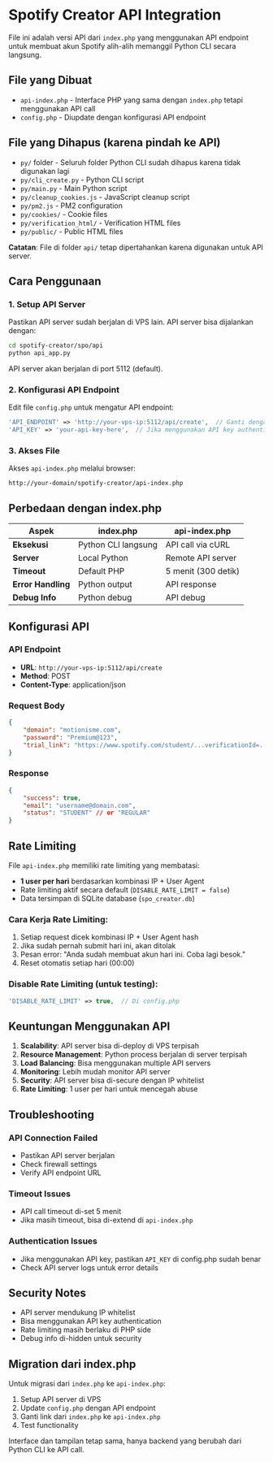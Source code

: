 # Spotify Creator API Integration

File ini adalah versi API dari `index.php` yang menggunakan API endpoint untuk membuat akun Spotify alih-alih memanggil Python CLI secara langsung.

## File yang Dibuat

- `api-index.php` - Interface PHP yang sama dengan `index.php` tetapi menggunakan API call
- `config.php` - Diupdate dengan konfigurasi API endpoint

## File yang Dihapus (karena pindah ke API)

- `py/` folder - Seluruh folder Python CLI sudah dihapus karena tidak digunakan lagi
- `py/cli_create.py` - Python CLI script
- `py/main.py` - Main Python script
- `py/cleanup_cookies.js` - JavaScript cleanup script
- `py/pm2.js` - PM2 configuration
- `py/cookies/` - Cookie files
- `py/verification_html/` - Verification HTML files
- `py/public/` - Public HTML files

**Catatan**: File di folder `api/` tetap dipertahankan karena digunakan untuk API server.

## Cara Penggunaan

### 1. Setup API Server

Pastikan API server sudah berjalan di VPS lain. API server bisa dijalankan dengan:

```bash
cd spotify-creator/spo/api
python api_app.py
```

API server akan berjalan di port 5112 (default).

### 2. Konfigurasi API Endpoint

Edit file `config.php` untuk mengatur API endpoint:

```php
'API_ENDPOINT' => 'http://your-vps-ip:5112/api/create',  // Ganti dengan IP VPS Anda
'API_KEY' => 'your-api-key-here',  // Jika menggunakan API key authentication
```

### 3. Akses File

Akses `api-index.php` melalui browser:

```
http://your-domain/spotify-creator/api-index.php
```

## Perbedaan dengan index.php

| Aspek | index.php | api-index.php |
|-------|-----------|---------------|
| **Eksekusi** | Python CLI langsung | API call via cURL |
| **Server** | Local Python | Remote API server |
| **Timeout** | Default PHP | 5 menit (300 detik) |
| **Error Handling** | Python output | API response |
| **Debug Info** | Python debug | API debug |

## Konfigurasi API

### API Endpoint
- **URL**: `http://your-vps-ip:5112/api/create`
- **Method**: POST
- **Content-Type**: application/json

### Request Body
```json
{
    "domain": "motionisme.com",
    "password": "Premium@123",
    "trial_link": "https://www.spotify.com/student/...verificationId=..." // optional
}
```

### Response
```json
{
    "success": true,
    "email": "username@domain.com",
    "status": "STUDENT" // or "REGULAR"
}
```

## Rate Limiting

File `api-index.php` memiliki rate limiting yang membatasi:
- **1 user per hari** berdasarkan kombinasi IP + User Agent
- Rate limiting aktif secara default (`DISABLE_RATE_LIMIT = false`)
- Data tersimpan di SQLite database (`spo_creator.db`)

### Cara Kerja Rate Limiting:
1. Setiap request dicek kombinasi IP + User Agent hash
2. Jika sudah pernah submit hari ini, akan ditolak
3. Pesan error: "Anda sudah membuat akun hari ini. Coba lagi besok."
4. Reset otomatis setiap hari (00:00)

### Disable Rate Limiting (untuk testing):
```php
'DISABLE_RATE_LIMIT' => true,  // Di config.php
```

## Keuntungan Menggunakan API

1. **Scalability**: API server bisa di-deploy di VPS terpisah
2. **Resource Management**: Python process berjalan di server terpisah
3. **Load Balancing**: Bisa menggunakan multiple API servers
4. **Monitoring**: Lebih mudah monitor API server
5. **Security**: API server bisa di-secure dengan IP whitelist
6. **Rate Limiting**: 1 user per hari untuk mencegah abuse

## Troubleshooting

### API Connection Failed
- Pastikan API server berjalan
- Check firewall settings
- Verify API endpoint URL

### Timeout Issues
- API call timeout di-set 5 menit
- Jika masih timeout, bisa di-extend di `api-index.php`

### Authentication Issues
- Jika menggunakan API key, pastikan `API_KEY` di config.php sudah benar
- Check API server logs untuk error details

## Security Notes

- API server mendukung IP whitelist
- Bisa menggunakan API key authentication
- Rate limiting masih berlaku di PHP side
- Debug info di-hidden untuk security

## Migration dari index.php

Untuk migrasi dari `index.php` ke `api-index.php`:

1. Setup API server di VPS
2. Update `config.php` dengan API endpoint
3. Ganti link dari `index.php` ke `api-index.php`
4. Test functionality

Interface dan tampilan tetap sama, hanya backend yang berubah dari Python CLI ke API call.
